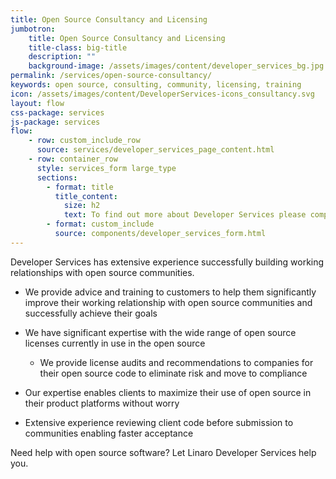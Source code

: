 ```yaml
---
title: Open Source Consultancy and Licensing
jumbotron:
    title: Open Source Consultancy and Licensing
    title-class: big-title
    description: ""
    background-image: /assets/images/content/developer_services_bg.jpg
permalink: /services/open-source-consultancy/
keywords: open source, consulting, community, licensing, training
icon: /assets/images/content/DeveloperServices-icons_consultancy.svg
layout: flow
css-package: services
js-package: services
flow:
    - row: custom_include_row
      source: services/developer_services_page_content.html
    - row: container_row
      style: services_form large_type
      sections:
        - format: title
          title_content:
            size: h2
            text: To find out more about Developer Services please complete this form
        - format: custom_include
          source: components/developer_services_form.html
---
```

Developer Services has extensive experience successfully building working relationships with open source communities.

- We provide advice and training to customers to help them significantly improve their working relationship with open source communities and successfully achieve their goals

- We have significant expertise with the wide range of open source licenses currently in use in the open source
  - We provide license audits and recommendations to companies for their open source code to eliminate risk and move to compliance

- Our expertise enables clients to maximize their use of open source in their product platforms without worry
- Extensive experience reviewing client code before submission to communities enabling faster acceptance

Need help with open source software?  Let Linaro Developer Services help you.
